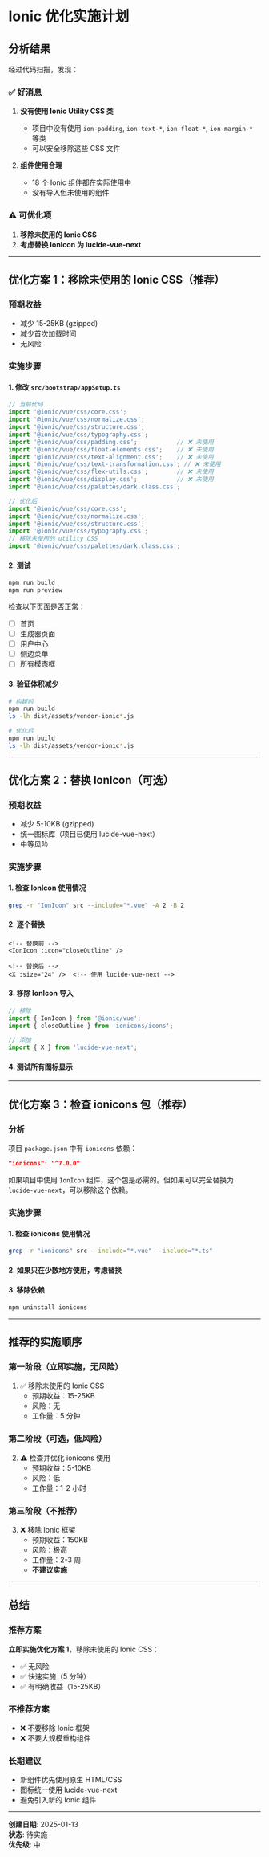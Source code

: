 # Ionic 优化实施计划

## 分析结果

经过代码扫描，发现：

### ✅ 好消息
1. **没有使用 Ionic Utility CSS 类**
   - 项目中没有使用 `ion-padding`, `ion-text-*`, `ion-float-*`, `ion-margin-*` 等类
   - 可以安全移除这些 CSS 文件

2. **组件使用合理**
   - 18 个 Ionic 组件都在实际使用中
   - 没有导入但未使用的组件

### ⚠️ 可优化项
1. **移除未使用的 Ionic CSS**
2. **考虑替换 IonIcon 为 lucide-vue-next**

---

## 优化方案 1：移除未使用的 Ionic CSS（推荐）

### 预期收益
- 减少 15-25KB (gzipped)
- 减少首次加载时间
- 无风险

### 实施步骤

#### 1. 修改 `src/bootstrap/appSetup.ts`

```typescript
// 当前代码
import '@ionic/vue/css/core.css';
import '@ionic/vue/css/normalize.css';
import '@ionic/vue/css/structure.css';
import '@ionic/vue/css/typography.css';
import '@ionic/vue/css/padding.css';           // ❌ 未使用
import '@ionic/vue/css/float-elements.css';    // ❌ 未使用
import '@ionic/vue/css/text-alignment.css';    // ❌ 未使用
import '@ionic/vue/css/text-transformation.css'; // ❌ 未使用
import '@ionic/vue/css/flex-utils.css';        // ❌ 未使用
import '@ionic/vue/css/display.css';           // ❌ 未使用
import '@ionic/vue/css/palettes/dark.class.css';
```

```typescript
// 优化后
import '@ionic/vue/css/core.css';
import '@ionic/vue/css/normalize.css';
import '@ionic/vue/css/structure.css';
import '@ionic/vue/css/typography.css';
// 移除未使用的 utility CSS
import '@ionic/vue/css/palettes/dark.class.css';
```

#### 2. 测试

```bash
npm run build
npm run preview
```

检查以下页面是否正常：
- [ ] 首页
- [ ] 生成器页面
- [ ] 用户中心
- [ ] 侧边菜单
- [ ] 所有模态框

#### 3. 验证体积减少

```bash
# 构建前
npm run build
ls -lh dist/assets/vendor-ionic*.js

# 优化后
npm run build
ls -lh dist/assets/vendor-ionic*.js
```

---

## 优化方案 2：替换 IonIcon（可选）

### 预期收益
- 减少 5-10KB (gzipped)
- 统一图标库（项目已使用 lucide-vue-next）
- 中等风险

### 实施步骤

#### 1. 检查 IonIcon 使用情况

```bash
grep -r "IonIcon" src --include="*.vue" -A 2 -B 2
```

#### 2. 逐个替换

```vue
<!-- 替换前 -->
<IonIcon :icon="closeOutline" />

<!-- 替换后 -->
<X :size="24" />  <!-- 使用 lucide-vue-next -->
```

#### 3. 移除 IonIcon 导入

```typescript
// 移除
import { IonIcon } from '@ionic/vue';
import { closeOutline } from 'ionicons/icons';

// 添加
import { X } from 'lucide-vue-next';
```

#### 4. 测试所有图标显示

---

## 优化方案 3：检查 ionicons 包（推荐）

### 分析

项目 `package.json` 中有 `ionicons` 依赖：

```json
"ionicons": "^7.0.0"
```

如果项目中使用 `IonIcon` 组件，这个包是必需的。但如果可以完全替换为 `lucide-vue-next`，可以移除这个依赖。

### 实施步骤

#### 1. 检查 ionicons 使用情况

```bash
grep -r "ionicons" src --include="*.vue" --include="*.ts"
```

#### 2. 如果只在少数地方使用，考虑替换

#### 3. 移除依赖

```bash
npm uninstall ionicons
```

---

## 推荐的实施顺序

### 第一阶段（立即实施，无风险）
1. ✅ 移除未使用的 Ionic CSS
   - 预期收益：15-25KB
   - 风险：无
   - 工作量：5 分钟

### 第二阶段（可选，低风险）
2. ⚠️ 检查并优化 ionicons 使用
   - 预期收益：5-10KB
   - 风险：低
   - 工作量：1-2 小时

### 第三阶段（不推荐）
3. ❌ 移除 Ionic 框架
   - 预期收益：150KB
   - 风险：极高
   - 工作量：2-3 周
   - **不建议实施**

---

## 总结

### 推荐方案
**立即实施优化方案 1**，移除未使用的 Ionic CSS：
- ✅ 无风险
- ✅ 快速实施（5 分钟）
- ✅ 有明确收益（15-25KB）

### 不推荐方案
- ❌ 不要移除 Ionic 框架
- ❌ 不要大规模重构组件

### 长期建议
- 新组件优先使用原生 HTML/CSS
- 图标统一使用 lucide-vue-next
- 避免引入新的 Ionic 组件

---

**创建日期**: 2025-01-13  
**状态**: 待实施  
**优先级**: 中

